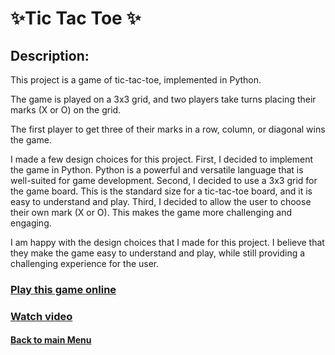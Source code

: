 
# ✨Tic Tac Toe ✨
 

## Description:

This project is a game of tic-tac-toe, implemented in Python. 

The game is played on a 3x3 grid, and two players take turns placing their marks (X or O) on the grid. 

The first player to get three of their marks in a row, column, or diagonal wins the game.

I made a few design choices for this project. First, I decided to implement the game in Python. Python is a powerful and versatile language that is well-suited for game development. Second, I decided to use a 3x3 grid for the game board. This is the standard size for a tic-tac-toe board, and it is easy to understand and play. Third, I decided to allow the user to choose their own mark (X or O). This makes the game more challenging and engaging.

I am happy with the design choices that I made for this project. I believe that they make the game easy to understand and play, while still providing a challenging experience for the user.

### [Play this game online](https://www.online-python.com/oQn49MZL3r ) 

### [Watch video](https://youtu.be/2NmSkC_Jtos)

 #### [Back to main Menu](https://github.com/PeJiR/Harvard-University-Certificates/tree/main)

